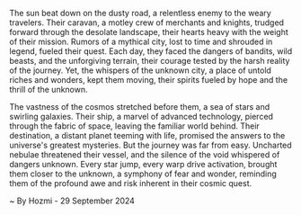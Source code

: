 
The sun beat down on the dusty road, a relentless enemy to the weary travelers. Their caravan, a motley crew of merchants and knights, trudged forward through the desolate landscape, their hearts heavy with the weight of their mission. Rumors of a mythical city, lost to time and shrouded in legend, fueled their quest. Each day, they faced the dangers of bandits, wild beasts, and the unforgiving terrain, their courage tested by the harsh reality of the journey. Yet, the whispers of the unknown city, a place of untold riches and wonders, kept them moving, their spirits fueled by hope and the thrill of the unknown. 

The vastness of the cosmos stretched before them, a sea of stars and swirling galaxies. Their ship, a marvel of advanced technology, pierced through the fabric of space, leaving the familiar world behind. Their destination, a distant planet teeming with life, promised the answers to the universe's greatest mysteries. But the journey was far from easy. Uncharted nebulae threatened their vessel, and the silence of the void whispered of dangers unknown.  Every star jump, every warp drive activation, brought them closer to the unknown, a symphony of fear and wonder, reminding them of the profound awe and risk inherent in their cosmic quest. 

~ By Hozmi - 29 September 2024
